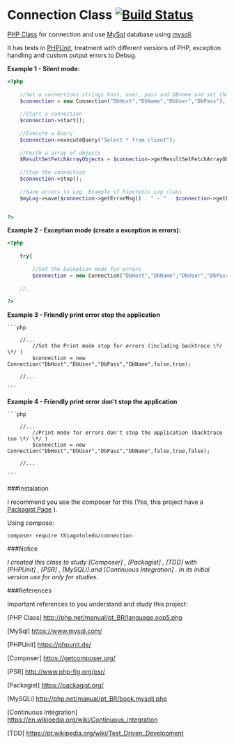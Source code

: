 # Connection Class  [![Build Status](https://travis-ci.org/ThiagoToledoPHP/Connection.svg?branch=master)](https://travis-ci.org/ThiagoToledoPHP/Connection)
[PHP Class](http://php.net/manual/pt_BR/language.oop5.php) for connection and use [MySql](https://www.mysql.com/) database using [mysqli](http://php.net/manual/pt_BR/book.mysqli.php).

It has tests in [PHPUnit](https://phpunit.de/), treatment with different versions of PHP, exception handling and custom output errors to Debug.


**Example 1 - Silent mode:**
    
``` php
<?php
        
    //Set a connections strings host, user, pass and DBname and set the Silent mode for errors
    $connection = new Connection("DbHost","DbName","DbUser","DbPass");
    
    //Start a connection
    $connection->start();
    
    //Execute a Query
    $connection->executeQuery("Select * from client");
    
    //Fecth a array of objects
    $ResultSetFetchArrayObjects = $connection->getResultSetFetchArrayObjects();
    
    //Stop the connection
    $connection->stop();
    
    //Save errors to Log. Example of hipotetic Log class
    $myLog->save($connection->getErrorMsg() . " - " . $connection->getErrorNumber());


?>
```

**Example 2 - Exception mode (create a exception in errors):**

``` php
<?php            
    
    try{
    
        //Set the Exception mode for errors
        $connection = new Connection("DbHost","DbName","DbUser","DbPass",true);
                        
    //...
    
?>
```
    
**Example 3 - Friendly print error stop the application**
 
    ```php
    
        //...
            //Set the Print mode stop for errors (including backtrace \º/ \º/ )
            $connection = new Connection("DbHost","DbUser","DbPass","DbName",false,true);
                            
        //...
    
    ```    

**Example 4 - Friendly print error don't stop the application**
 
    ```php
    
        //...
            //Print mode for errors don't stop the application (backtrace too \º/ \º/ )
            $connection = new Connection("DbHost","DbUser","DbPass","DbName",false,true,false);
                            
        //...
    
    ```    
    
###Instalation

I recommend you use the composer for this (Yes, this project have a [Packagist Page](https://packagist.org/packages/thiagotoledo/connection) ).

Using compose:

`composer require thiagotoledo/connection`
    
###Notice
  
_I created this class to study [Composer] , [Packagist] , [TDD] with [PHPUnit] , [PSR] , [MySQLi] and [Continuous Integration] .
        In its initial version use for only for studies._
      
###References

Important references to you understand and study this project:
        
[PHP Class] <http://php.net/manual/pt_BR/language.oop5.php>

[MySql] <https://www.mysql.com/>
        
[PHPUnit] <https://phpunit.de/>

[Composer] <https://getcomposer.org/>

[PSR] <http://www.php-fig.org/psr/>

[Packagist] <https://packagist.org/>

[MySQLi] <http://php.net/manual/pt_BR/book.mysqli.php>

[Continuous Integration] <https://en.wikipedia.org/wiki/Continuous_integration>

[TDD] <https://pt.wikipedia.org/wiki/Test_Driven_Development>
